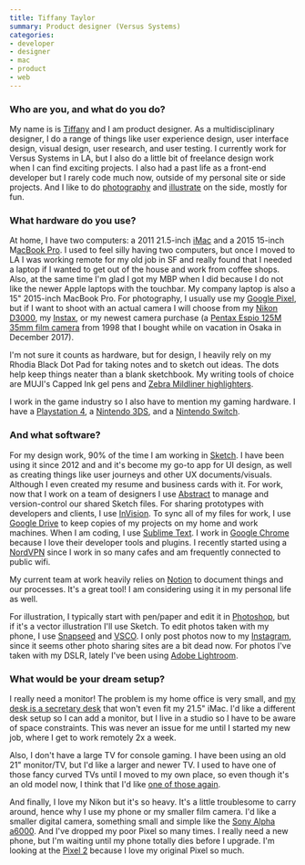 ```yaml
---
title: Tiffany Taylor
summary: Product designer (Versus Systems)
categories:
- developer
- designer
- mac
- product
- web
---
```


### Who are you, and what do you do?

My name is is [Tiffany](http://niffyat.net/ "Tiffany's website.") and I am product designer. As a multidisciplinary designer, I do a range of things like user experience design, user interface design, visual design, user research, and user testing. I currently work for Versus Systems in LA, but I also do a little bit of freelance design work when I can find exciting projects. I also had a past life as a front-end developer but I rarely code much now, outside of my personal site or side projects. And I like to do [photography](https://www.instagram.com/niffyat/ "Tiffany's Instagram account.") and [illustrate](https://www.instagram.com/explore/tags/tifanosketch/ "Tiffany's illustrations on Instagram.") on the side, mostly for fun.

### What hardware do you use?

At home, I have two computers: a 2011 21.5-inch [iMac][] and a 2015 15-inch M[acBook Pro][macbook-pro]. I used to feel silly having two computers, but once I moved to LA I was working remote for my old job in SF and really found that I needed a laptop if I wanted to get out of the house and work from coffee shops. Also, at the same time I'm glad I got my MBP when I did because I do not like the newer Apple laptops with the touchbar. My company laptop is also a 15" 2015-inch MacBook Pro. For photography, I usually use my [Google Pixel][pixel], but if I want to shoot with an actual camera I will choose from my [Nikon D3000][d3000], my [Instax][instax-mini-8], or my newest camera purchase (a [Pentax Espio 125M 35mm film camera][espio-125m] from 1998 that I bought while on vacation in Osaka in December 2017). 

I'm not sure it counts as hardware, but for design, I heavily rely on my Rhodia Black Dot Pad for taking notes and to sketch out ideas. The dots help keep things neater than a blank sketchbook. My writing tools of choice are MUJI's Capped Ink gel pens and [Zebra Mildliner highlighters][mildliner].

I work in the game industry so I also have to mention my gaming hardware. I have a [Playstation 4][ps4], a [Nintendo 3DS][3ds], and a [Nintendo Switch][switch.2].

### And what software?

For my design work, 90% of the time I am working in [Sketch][]. I have been using it since 2012 and and it's become my go-to app for UI design, as well as creating things like user journeys and other UX documents/visuals. Although I even created my resume and business cards with it. For work, now that I work on a team of designers I use [Abstract][] to manage and version-control our shared Sketch files. For sharing prototypes with developers and clients, I use [InVision][]. To sync all of my files for work, I use [Google Drive][google-drive] to keep copies of my projects on my home and work machines. When I am coding, I use [Sublime Text][sublime-text]. I work in [Google Chrome][chrome] because I love their developer tools and plugins. I recently started using a [NordVPN][] since I work in so many cafes and am frequently connected to public wifi.

My current team at work heavily relies on [Notion][] to document things and our processes. It's a great tool! I am considering using it in my personal life as well.

For illustration, I typically start with pen/paper and edit it in [Photoshop][], but if it's a vector illustration I'll use Sketch. To edit photos taken with my phone, I use [Snapseed][snapseed-android] and [VSCO][vsco-android]. I only post photos now to my [Instagram][instagram-android], since it seems other photo sharing sites are a bit dead now. For photos I've taken with my DSLR, lately I've been using [Adobe Lightroom][lightroom].

### What would be your dream setup?

I really need a monitor! The problem is my home office is very small, and [my desk is a secretary desk][ps-2014] that won't even fit my 21.5" iMac. I'd like a different desk setup so I can add a monitor, but I live in a studio so I have to be aware of space constraints. This was never an issue for me until I started my new job, where I get to work remotely 2x a week.

Also, I don't have a large TV for console gaming. I have been using an old 21" monitor/TV, but I'd like a larger and newer TV. I used to have one of those fancy curved TVs until I moved to my own place, so even though it's an old model now, I think that I'd like [one of those again][un49ku6500fxza].

And finally, I love my Nikon but it's so heavy. It's a little troublesome to carry around, hence why I use my phone or my smaller film camera. I'd like a smaller digital camera, something small and simple like the [Sony Alpha a6000][a6000]. And I've dropped my poor Pixel so many times. I really need a new phone, but I'm waiting until my phone totally dies before I upgrade. I'm looking at the [Pixel 2][pixel-2] because I love my original Pixel so much.

[3ds]: https://www.nintendo.com/3ds/ "A portable gaming console with a 3D screen."
[a6000]: https://en.wikipedia.org/wiki/Sony_%CE%B16000 "A 24.3 megapixel mirrorless camera."
[d3000]: https://en.wikipedia.org/wiki/Nikon_D3000 "A 10.2 megapixel DSLR."
[espio-125m]: http://www.collection-appareils.fr/x/html/camera-5498-Pentax_Espio%20125M.html "A 35mm film camera."
[imac]: https://www.apple.com/imac/ "An all-in-one computer."
[instax-mini-8]: http://www.fujifilm.com/products/instant_photo/cameras/instax_mini_8/ "An instant film camera."
[macbook-pro]: https://www.apple.com/macbook-pro/ "A laptop."
[mildliner]: https://www.jetpens.com/Zebra-Mildliner-Double-Sided-Highlighters/ct/894 "A softer highlighter pen."
[pixel-2]: https://en.wikipedia.org/wiki/Pixel_2 "A 5 inch Android smartphone."
[pixel]: https://store.google.com/product/pixel_phone "A 5 inch Android smartphone."
[ps-2014]: https://www.ikea.com/us/en/catalog/products/80260701/ "A folding desk."
[ps4]: http://us.playstation.com/ps4/index.htm "A shiny gaming console from Sony."
[switch.2]: https://www.nintendo.com/switch/ "A gaming console."
[un49ku6500fxza]: https://www.samsung.com/us/televisions-home-theater/tvs/4k-uhd-tvs/49-class-ku6500-6-series-curved-4k-uhd-tv-2016-model-un49ku6500fxza/ "A 49 inch curved TV."
[abstract]: https://www.goabstract.com/ "A service for designs with version control and collaboration."
[chrome]: https://www.google.com/intl/en/chrome/browser/ "A WebKit-based browser, where each tab runs in its own thread."
[google-drive]: https://drive.google.com/ "A cloud storage service."
[instagram-android]: https://play.google.com/store/apps/details?id=com.instagram.android "A photo taking/sharing app."
[invision]: https://www.invisionapp.com "A prototyping and workflow service."
[lightroom]: https://www.adobe.com/products/photoshop-lightroom.html "Photo management and editing software."
[nordvpn]: https://nordvpn.com/ "A VPN service."
[notion]: https://www.notion.so/ "A collaborative wiki service."
[photoshop]: https://www.adobe.com/products/photoshop.html "A bitmap image editor."
[sketch]: https://www.sketchapp.com/ "A vector drawing application for Mac OS X."
[snapseed-android]: https://play.google.com/store/apps/details?id=com.niksoftware.snapseed "A photo editing app."
[sublime-text]: http://www.sublimetext.com/ "A coder's text editor."
[vsco-android]: https://play.google.com/store/apps/details?id=com.vsco.cam "A photo editing app."
